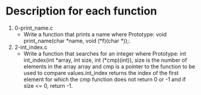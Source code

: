 # Description for each function
1. 0-print_name.c
   * Write a function that prints a name where Prototype: void print_name(char *name, void (*f)(char *));.
3. 2-int_index.c
   * Write a function that searches for an integer where Prototype: int int_index(int *array, int size, int (*cmp)(int)), size is the number of elements in the array array and cmp is a pointer to the function to be used to compare values.int_index returns the index of the first element for which the cmp function does not return 0 or -1 and if size <= 0, return -1.
 

